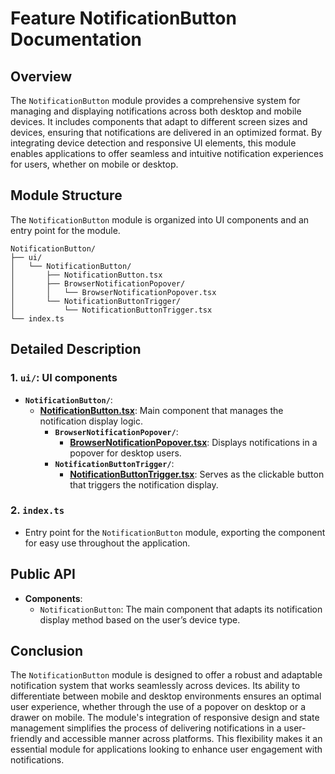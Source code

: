 # Feature NotificationButton Documentation

## Overview

The `NotificationButton` module provides a comprehensive system for managing and displaying notifications across both desktop and mobile devices. It includes components that adapt to different screen sizes and devices, ensuring that notifications are delivered in an optimized format. By integrating device detection and responsive UI elements, this module enables applications to offer seamless and intuitive notification experiences for users, whether on mobile or desktop.
## Module Structure

The `NotificationButton`  module is organized into UI components and an entry point for the module.
```text
NotificationButton/
├── ui/
│   └── NotificationButton/
│       ├── NotificationButton.tsx
│       ├── BrowserNotificationPopover/
│       │   └── BrowserNotificationPopover.tsx
│       └── NotificationButtonTrigger/
│           └── NotificationButtonTrigger.tsx
└── index.ts
```

## Detailed Description

### 1. `ui/`: UI components
- **`NotificationButton/`**:
    - [**NotificationButton.tsx**](./ui/NotificationButton/README.md): Main component that manages the notification display logic.
      - **`BrowserNotificationPopover/`**:
          - [**BrowserNotificationPopover.tsx**](./ui/NotificationButton/BrowserNotificationPopover/README.md): Displays notifications in a popover for desktop users.
      - **`NotificationButtonTrigger/`**:
          - [**NotificationButtonTrigger.tsx**](./ui/NotificationButton/NotificationButtonTrigger/README.md):  Serves as the clickable button that triggers the notification display.

### 2. `index.ts`
- Entry point for the `NotificationButton` module, exporting the  component for easy use throughout the application.

## Public API
- **Components**:
    - `NotificationButton`: The main component that adapts its notification display method based on the user’s device type.
## Conclusion
The `NotificationButton` module is designed to offer a robust and adaptable notification system that works seamlessly across devices. Its ability to differentiate between mobile and desktop environments ensures an optimal user experience, whether through the use of a popover on desktop or a drawer on mobile. The module's integration of responsive design and state management simplifies the process of delivering notifications in a user-friendly and accessible manner across platforms. This flexibility makes it an essential module for applications looking to enhance user engagement with notifications.
